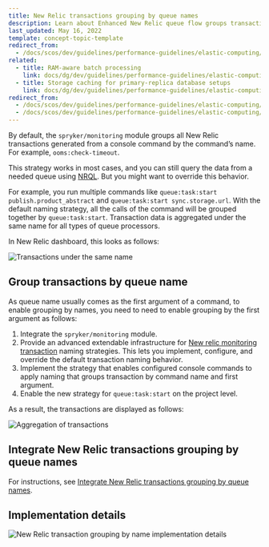```yaml
---
title: New Relic transactions grouping by queue names
description: Learn about Enhanced New Relic queue flow groups transactions by queue names for your Spryker based projects.
last_updated: May 16, 2022
template: concept-topic-template
redirect_from:
  - /docs/scos/dev/guidelines/performance-guidelines/elastic-computing/scalable-application-infrastructure-for-publish-and-sync-workers.html
related:
  - title: RAM-aware batch processing
    link: docs/dg/dev/guidelines/performance-guidelines/elastic-computing/ram-aware-batch-processing.html
  - title: Storage caching for primary-replica database setups
    link: docs/dg/dev/guidelines/performance-guidelines/elastic-computing/storage-caching-for-primary-replica-db-setups.html
redirect_from:
  - /docs/scos/dev/guidelines/performance-guidelines/elastic-computing/scalable-application-infrastructure-for-publish-and-sync-workers.html
  - /docs/scos/dev/guidelines/performance-guidelines/elastic-computing/new-relic-transaction-grouping-by-queue-names.html
---
```


By default, the `spryker/monitoring` module groups all New Relic transactions generated from a console command by the command’s name. For example, `ooms:check-timeout`.

This strategy works in most cases, and you can still query the data from a needed queue using [NRQL](https://docs.newrelic.com/docs/query-your-data/nrql-new-relic-query-language/get-started/nrql-syntax-clauses-functions/). But you might want to override this behavior.

For example, you run  multiple commands like `queue:task:start publish.product_abstract` and `queue:task:start sync.storage.url`. With the default naming strategy, all the calls of the command will be grouped together by `queue:task:start`. Transaction data is aggregated under the same name for all types of queue processors.

In New Relic dashboard, this looks as follows:

![Transactions under the same name](https://spryker.s3.eu-central-1.amazonaws.com/docs/scos/dev/guidelines/performance-guidelines/elastic-computing/enable-queue-task-flow-in-new-relic.md/transactions-under-the-same-name.png)

## Group transactions by queue name

As queue name usually comes as the first argument of a command, to enable grouping by names, you need to need to enable grouping by the first argument as follows:

1. Integrate the `spryker/monitoring` module.
2. Provide an advanced extendable infrastructure for [New relic monitoring transaction](https://docs.newrelic.com/docs/apm/transactions/intro-transactions/transactions-new-relic-apm/) naming strategies. This lets you implement, configure, and override the default transaction naming behavior.
3. Implement the strategy that enables configured console commands to apply naming that groups transaction by command name and first argument.
4. Enable the new strategy for `queue:task:start` on the project level.

As a result, the transactions are displayed as follows:

![Aggregation of transactions](https://spryker.s3.eu-central-1.amazonaws.com/docs/scos/dev/guidelines/performance-guidelines/elastic-computing/enable-queue-task-flow-in-new-relic.md/aggregation-of-transactions.png)

## Integrate New Relic transactions grouping by queue names

For instructions, see [Integrate New Relic transactions grouping by queue names](/docs/dg/dev/integrate-and-configure/integrate-elastic-computing.html#integrate-new-relic-monitoring).

## Implementation details

![New Relic transaction grouping by name implementation details](https://confluence-connect.gliffy.net/embed/image/59eaf32b-df1e-4fb9-a5e7-64b77c8ab870.png?utm_medium=live&utm_source=custom)
